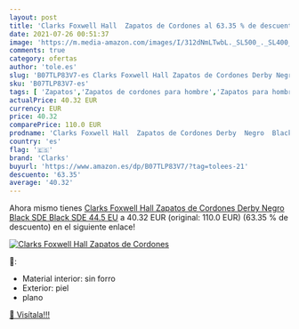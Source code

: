 ```yaml
---
layout: post
title: 'Clarks Foxwell Hall  Zapatos de Cordones al 63.35 % de descuento'
date: 2021-07-26 00:51:37
image: 'https://m.media-amazon.com/images/I/312dNmLTwbL._SL500_._SL400_.jpg'
comments: true
category: ofertas
author: 'tole.es'
slug: 'B07TLP83V7-es Clarks Foxwell Hall Zapatos de Cordones Derby Negro Black...'
sku: 'B07TLP83V7-es'
tags: [ 'Zapatos','Zapatos de cordones para hombre','Zapatos para hombre','Zapatos y complementos','clarks','zapatos', ]
actualPrice: 40.32 EUR
currency: EUR
price: 40.32
comparePrice: 110.0 EUR
prodname: 'Clarks Foxwell Hall  Zapatos de Cordones Derby  Negro  Black SDE Black SDE   44.5 EU'
country: 'es'
flag: '🇪🇸'
brand: 'Clarks'
buyurl: 'https://www.amazon.es/dp/B07TLP83V7/?tag=tolees-21'
descuento: '63.35'
average: '40.32'
---
```


Ahora mismo tienes [Clarks Foxwell Hall  Zapatos de Cordones Derby  Negro  Black SDE Black SDE   44.5 EU](https://www.amazon.es/dp/B07TLP83V7/?tag=tolees-21) a 40.32 EUR (original: 110.0 EUR) (63.35 %  de descuento) en el siguiente enlace!

[![Clarks Foxwell Hall  Zapatos de Cordones](https://m.media-amazon.com/images/I/312dNmLTwbL._SL500_._SL400_.jpg)](https://www.amazon.es/dp/B07TLP83V7/?tag=tolees-21)

🔎:

- Material interior: sin forro
- Exterior: piel
- plano

[🛒 Visítala!!!](https://www.amazon.es/dp/B07TLP83V7/?tag=tolees-21)
